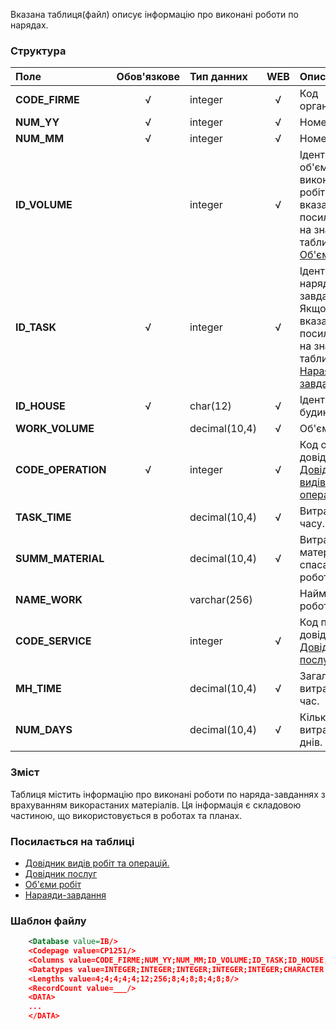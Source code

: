 Вказана таблиця(файл) описує інформацію про виконані роботи по нарядах.

### Структура

Поле   | Обов'язкове |    Тип данних  | WEB|   Опис |
:----------------|:--:|:--------------|:--:|:--------
**CODE_FIRME** | √ | integer   | √ | Код організації.
**NUM_YY**   | √ | integer       | √ |  Номер року.
**NUM_MM**   | √ | integer   | √ | Номер місяця.
**ID_VOLUME** | | integer   | √ | Ідентифікатор об'єму виконаних робіт. Якщо вказаний, то посилається на значення таблиці [Об'єми робіт](/Формат_файлу/Таблиця_IRC_HOUSE_VOLUMES).
**ID_TASK** | √ | integer   | √ | Ідентифікатор наряду-завдання. Якщо вказаний, то посилається на значення таблиці [Нараяди-завдання](/Формат_файлу/Таблиця_IRC_HOUSE_TASKS).
**ID_HOUSE** | √ | char(12)   | √ | Ідентифікатор будинку.
**WORK_VOLUME** | | decimal(10,4) | √ | Об'єм робіт.
**CODE_OPERATION** | √ | integer   | √ | Код операції у довіднику [Довідник видів робіт та операцій.](/Формат_файлу/Таблиця_IRCG_OPERATION).
**TASK_TIME** | | decimal(10,4) | √ | Витрачено часу.
**SUMM_MATERIAL** | | decimal(10,4) | √ | Витрати на матеріали спасаних по роботі.
**NAME_WORK** |  | varchar(256) | | Найменування роботи.
**CODE_SERVICE**| | integer   | √ | Код послуги у довіднику [Довідник послуг](/Формат_файлу/Таблиця_IRCG_SERVICE).
**MH_TIME** | | decimal(10,4) | √ | Загальний витрачений час.
**NUM_DAYS** | | decimal(10,4) | √ | Кількість витрачених днів.

### Зміст

Таблиця містить інформацію про виконані роботи по наряда-завданнях з врахуванням викорастаних матеріалів. Ця інформація є складовою частиною, що використовується в роботах та планах.

### Посилається на таблиці
- [Довідник видів робіт та операцій.](/Формат_файлу/Таблиця_IRCG_OPERATION)
- [Довідник послуг](/Формат_файлу/Таблиця_IRCG_SERVICE)
- [Об'єми робіт](/Формат_файлу/Таблиця_IRC_HOUSE_VOLUMES)
- [Нараяди-завдання](/Формат_файлу/Таблиця_IRC_HOUSE_TASKS)

### Шаблон файлу

```XML
    <Database value=IB/>
    <Codepage value=CP1251/>
    <Columns value=CODE_FIRME;NUM_YY;NUM_MM;ID_VOLUME;ID_TASK;ID_HOUSE;NAME_WORK;WORK_VOLUME;CODE_OPERATION;TASK_TIME;SUMM_MATERIAL;CODE_SERVICE;MH_TIME;NUM_DAYS/>
    <Datatypes value=INTEGER;INTEGER;INTEGER;INTEGER;INTEGER;CHARACTER VARYING;CHARACTER VARYING;DOUBLE PRECISION;INTEGER;DOUBLE PRECISION;DOUBLE PRECISION;INTEGER;DOUBLE PRECISION;DOUBLE PRECISION/>
    <Lengths value=4;4;4;4;4;12;256;8;4;8;8;4;8;8/>
    <RecordCount value=___/>
    <DATA>
    ...
    </DATA>
```
